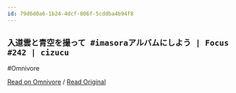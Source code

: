 ```yaml
---
id: 79d6d0a6-1b24-4dcf-806f-5cddba4b94f8
---
```


## `入道雲と青空を撮って #imasoraアルバムにしよう | Focus #242 | cizucu`
#Omnivore

[Read on Omnivore](https://omnivore.app/me/https-www-cizucu-com-magazines-2024-07-summer-sky-referrer-app-19088a3f7aa) / [Read Original](https://www.cizucu.com/magazines/2024-07-summer-sky?referrer=app)


